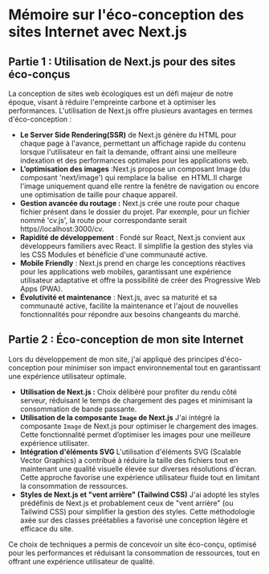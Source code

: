 # Mémoire sur l'éco-conception des sites Internet avec Next.js

## Partie 1 : Utilisation de Next.js pour des sites éco-conçus

La conception de sites web écologiques est un défi majeur de notre époque, visant à réduire l'empreinte carbone et à optimiser les performances. L'utilisation de Next.js offre plusieurs avantages en termes d'éco-conception :

- **Le Server Side Rendering(SSR)** de Next.js génère du HTML pour chaque page à l'avance, permettant un affichage rapide du contenu lorsque l'utilisateur en fait la demande, offrant ainsi une meilleure indexation et des performances optimales pour les applications web.
- **L’optimisation des images** :Next.js propose un composant Image (du composant 'next/image') qui remplace la balise <img> en HTML.Il charge l'image uniquement quand elle rentre la fenêtre de navigation ou encore une optimisation de taille pour chaque appareil.
- **Gestion avancée du routage :** Next.js crée une route pour chaque fichier présent dans le dossier du projet. Par exemple, pour un fichier nommé 'cv.js', la route pour correspondante serait https//localhost:3000/cv.
- **Rapidité de développement** : Fondé sur React, Next.js convient aux développeurs familiers avec React. Il simplifie la gestion des styles via les CSS Modules et bénéficie d'une communauté active.
- **Mobile Friendly** : Next.js prend en charge les conceptions réactives pour les applications web mobiles, garantissant une expérience utilisateur adaptative et offre la possibilité de créer des Progressive Web Apps (PWA).
- **Évolutivité et maintenance** : Next.js, avec sa maturité et sa communauté active, facilite la maintenance et l'ajout de nouvelles fonctionnalités pour répondre aux besoins changeants du marché.

## Partie 2 : Éco-conception de mon site Internet

Lors du développement de mon site, j'ai appliqué des principes d'éco-conception pour minimiser son impact environnemental tout en garantissant une expérience utilisateur optimale.
- **Utilisation de Next.js :** Choix délibéré pour profiter du rendu côté serveur, réduisant le temps de chargement des pages et minimisant la consommation de bande passante.
- **Utilisation de la composante `Image` de Next.js**
J'ai intégré la composante `Image` de Next.js pour optimiser le chargement des images. Cette fonctionnalité permet d’optimiser les images pour une meilleure expérience utilisater.
- **Intégration d'éléments SVG**
L'utilisation d'éléments SVG (Scalable Vector Graphics) a contribué à réduire la taille des fichiers tout en maintenant une qualité visuelle élevée sur diverses résolutions d'écran. Cette approche favorise une expérience utilisateur fluide tout en limitant la consommation de ressources.
- **Styles de Next.js et "vent arrière" (Tailwind CSS)**
J'ai adopté les styles prédéfinis de Next.js et probablement ceux de "vent arrière" (ou Tailwind CSS) pour simplifier la gestion des styles. Cette méthodologie axée sur des classes préétablies a favorisé une conception légère et efficace du site.

Ce choix de techniques a permis de concevoir un site éco-conçu, optimisé pour les performances et réduisant la consommation de ressources, tout en offrant une expérience utilisateur de qualité.



